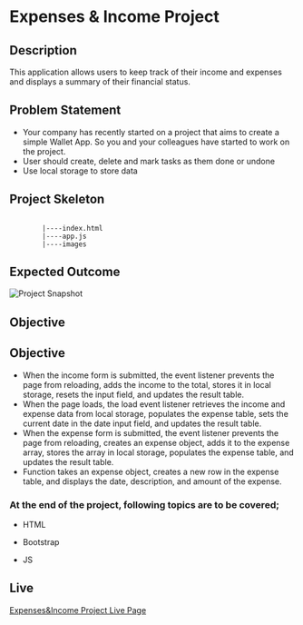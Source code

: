 #  Expenses & Income Project

## Description
This application allows users to keep track of their income and expenses and displays a summary of their financial status. 

## Problem Statement

- Your company has recently started on a project that aims to create a simple Wallet App. So you and your colleagues have started to work on the project.
- User should create, delete  and mark tasks as them done or undone
- Use local storage to store data


## Project Skeleton 

```       

        |----index.html  
        |----app.js   
        |----images
```

## Expected Outcome

![Project Snapshot](./images/expense_ıncome.gif)

## Objective

## Objective
 - When the income form is submitted, the  event listener prevents the page from reloading, adds the income to the total, stores it in local storage, resets the input field, and updates the result table.
 - When the page loads, the load event listener retrieves the income and expense data from local storage, populates the expense table, sets the current date in the date input field, and updates the result table.
 - When the expense form is submitted, the event listener prevents the page from reloading, creates an expense object, adds it to the expense array, stores the array in local storage, populates the expense table, and updates the result table.
 - Function takes an expense object, creates a new row in the expense table, and displays the date, description, and amount of the expense.

### At the end of the project, following topics are to be covered;

- HTML 

- Bootstrap

- JS

## Live 
[Expenses&Income Project Live Page](https://hellenkuttery.github.io/WalletApp/)

